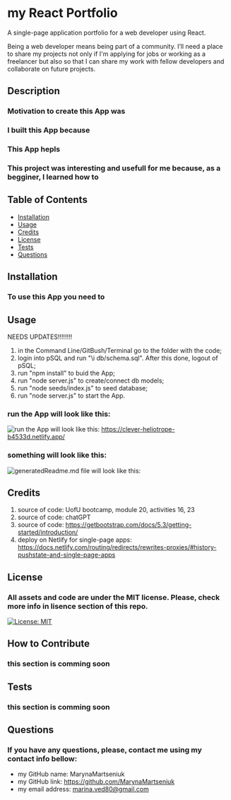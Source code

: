 # my React Portfolio

A single-page application portfolio for a web developer using React.

Being a web developer means being part of a community. I’ll need a place to share my projects not only if I'm applying for jobs or working as a freelancer but also so that I can share my work with fellow developers and collaborate on future projects.

## Description
### Motivation to create this App was 
### I built this App because 
### This App hepls 
### This project was interesting and usefull for me because, as a begginer, I learned how to 

## Table of Contents

- [Installation](#installation)
- [Usage](#usage)
- [Credits](#credits)
- [License](#license)
- [Tests](#tests)
- [Questions](#questions)

## Installation

### To use this App you need to 

## Usage
NEEDS UPDATES!!!!!!!!
1. in the Command Line/GitBush/Terminal go to the folder with the code;
2. login into pSQL and run "\i db/schema.sql". After this done, logout of pSQL;
3. run "npm install" to buid the App;
4. run "node server.js" to create/connect db models;
5. run "node seeds/index.js" to seed database;
6. run "node server.js" to start the App. 

### run the App will look like this:
![run the App will look like this:](https://)
https://clever-heliotrope-b4533d.netlify.app/

### something will look like this:
![generatedReadme.md file will look like this:](https://)


## Credits
1. source of code: UofU bootcamp, module 20, activities 16, 23
2. source of code: chatGPT
3. source of code: https://getbootstrap.com/docs/5.3/getting-started/introduction/
4. deploy on Netlify for single-page apps: https://docs.netlify.com/routing/redirects/rewrites-proxies/#history-pushstate-and-single-page-apps

## License
### All assets and code are under the MIT license. Please, check more info in lisence section of this repo.
[![License: MIT](https://img.shields.io/badge/License-MIT-yellow.svg)](https://opensource.org/licenses/MIT)

## How to Contribute
### this section is comming soon

## Tests
### this section is comming soon

## Questions
### If you have any questions, please, contact me using my contact info bellow:
- my GitHub name: MarynaMartseniuk
- my GitHub link: https://github.com/MarynaMartseniuk
- my email address: marina.ved80@gmail.com